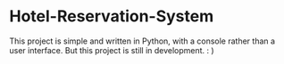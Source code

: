 # Hotel-Reservation-System
This project is simple and written in Python, with a console rather than a user interface. But this project is still in development. : ) 
